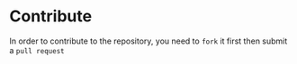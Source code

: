 # Contribute

In order to contribute to the repository, you need to `fork` it first then submit a `pull request`